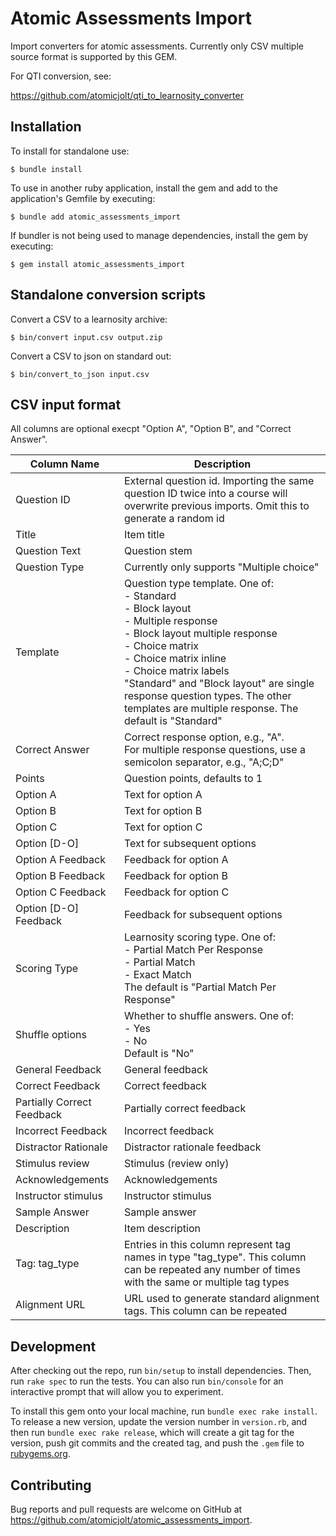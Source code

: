 # Atomic Assessments Import

Import converters for atomic assessments.  Currently only CSV multiple source format is supported by this GEM. 

For QTI conversion, see:

https://github.com/atomicjolt/qti_to_learnosity_converter


## Installation

To install for standalone use:

    $ bundle install

To use in another ruby application, install the gem and add to the application's Gemfile by executing:

    $ bundle add atomic_assessments_import

If bundler is not being used to manage dependencies, install the gem by executing:

    $ gem install atomic_assessments_import

## Standalone conversion scripts

Convert a CSV to a learnosity archive:

    $ bin/convert input.csv output.zip

Convert a CSV to json on standard out:

    $ bin/convert_to_json input.csv

## CSV input format

All columns are optional execpt "Option A", "Option B", and "Correct Answer".

| Column Name                   | Description |
|--------------------------------|-------------|
| Question ID               | External question id. Importing the same question ID twice into a course will overwrite previous imports. Omit this to generate a random id |
| Title                     | Item title |
| Question Text             | Question stem |
| Question Type             | Currently only supports "Multiple choice" |
| Template                  | Question type template. One of: <br />- Standard <br />- Block layout <br />- Multiple response <br />- Block layout multiple response <br />- Choice matrix <br />- Choice matrix inline <br />- Choice matrix labels <br />"Standard" and "Block layout" are single response question types. The other templates are multiple response. The default is "Standard" |
| Correct Answer            | Correct response option, e.g., "A". <br />For multiple response questions, use a semicolon separator, e.g., "A;C;D" |
| Points                    | Question points, defaults to 1 |
| Option A                  | Text for option A |
| Option B                  | Text for option B |
| Option C                  | Text for option C |
| Option [D-O]              | Text for subsequent options |
| Option A Feedback         | Feedback for option A |
| Option B Feedback         | Feedback for option B |
| Option C Feedback         | Feedback for option C |
| Option [D-O] Feedback     | Feedback for subsequent options |
| Scoring Type              | Learnosity scoring type. One of: <br />- Partial Match Per Response <br />- Partial Match <br />- Exact Match <br />The default is "Partial Match Per Response" |
| Shuffle options           | Whether to shuffle answers. One of: <br />- Yes <br />- No <br />Default is "No" |
| General Feedback          | General feedback |
| Correct Feedback          | Correct feedback |
| Partially Correct Feedback| Partially correct feedback |
| Incorrect Feedback        | Incorrect feedback |
| Distractor Rationale      | Distractor rationale feedback |
| Stimulus review           | Stimulus (review only) |
| Acknowledgements          | Acknowledgements |
| Instructor stimulus       | Instructor stimulus |
| Sample Answer             | Sample answer |
| Description               | Item description |
| Tag: tag_type             | Entries in this column represent tag names in type "tag_type". This column can be repeated any number of times with the same or multiple tag types |
| Alignment URL             | URL used to generate standard alignment tags. This column can be repeated |

## Development

After checking out the repo, run `bin/setup` to install dependencies. Then, run `rake spec` to run the tests. You can also run `bin/console` for an interactive prompt that will allow you to experiment.

To install this gem onto your local machine, run `bundle exec rake install`. To release a new version, update the version number in `version.rb`, and then run `bundle exec rake release`, which will create a git tag for the version, push git commits and the created tag, and push the `.gem` file to [rubygems.org](https://rubygems.org).

## Contributing

Bug reports and pull requests are welcome on GitHub at https://github.com/atomicjolt/atomic_assessments_import.

